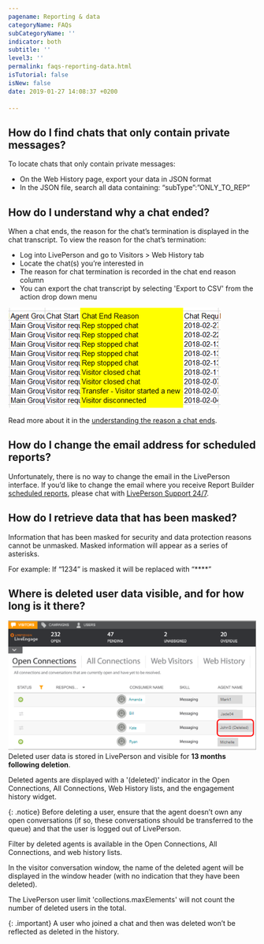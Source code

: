 ```yaml
---
pagename: Reporting & data
categoryName: FAQs
subCategoryName: ''
indicator: both
subtitle: ''
level3: ''
permalink: faqs-reporting-data.html
isTutorial: false
isNew: false
date: 2019-01-27 14:08:37 +0200

---
```

## How do I find chats that only contain private messages?

To locate chats that only contain private messages:

* On the Web History page, export your data in JSON format
* In the JSON file, search all data containing: “subType”:”ONLY_TO_REP”

## How do I understand why a chat ended?

When a chat ends, the reason for the chat’s termination is displayed in the chat transcript. To view the reason for the chat’s termination:

* Log into LivePerson and go to Visitors > Web History tab
* Locate the chat(s) you’re interested in
* The reason for chat termination is recorded in the chat end reason column
* You can export the chat transcript by selecting 'Export to CSV' from the action drop down menu

![](/img/reporting-data-faqs-1.png)

Read more about it in the [understanding the reason a chat ends]().

## How do I change the email address for scheduled reports?

Unfortunately, there is no way to change the email in the LivePerson interface. If you’d like to change the email where you receive Report Builder [scheduled reports](), please chat with [LivePerson Support 24/7](www.liveperson.com).

## How do I retrieve data that has been masked?

Information that has been masked for security and data protection reasons cannot be unmasked. Masked information will appear as a series of asterisks.

For example: If “1234” is masked it will be replaced with “****”

## Where is deleted user data visible, and for how long is it there?

![](/img/reporting-data-faqs-2.png)  
Deleted user data is stored in LivePerson and visible for **13 months following deletion**.

Deleted agents are displayed with a '(deleted)' indicator in the Open Connections, All Connections, Web History lists, and the engagement history widget.

{: .notice}
Before deleting a user, ensure that the agent doesn’t own any open conversations (if so, these conversations should be transferred to the queue) and that the user is logged out of LivePerson.

Filter by deleted agents is available in the Open Connections, All Connections, and web history lists.

In the visitor conversation window, the name of the deleted agent will be displayed in the window header (with no indication that they have been deleted).

The LivePerson user limit 'collections.maxElements' will not count the number of deleted users in the total.

{: .important}
A user who joined a chat and then was deleted won’t be reflected as deleted in the history.
